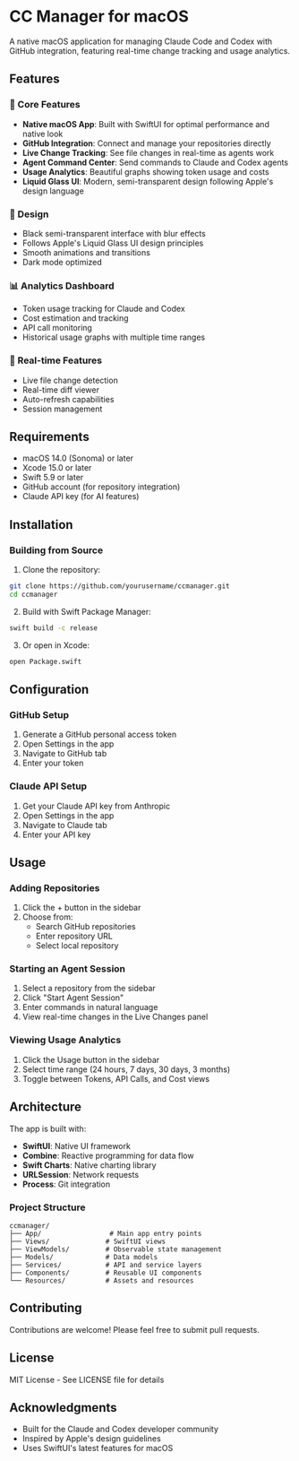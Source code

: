 # CC Manager for macOS

A native macOS application for managing Claude Code and Codex with GitHub integration, featuring real-time change tracking and usage analytics.

## Features

### 🚀 Core Features
- **Native macOS App**: Built with SwiftUI for optimal performance and native look
- **GitHub Integration**: Connect and manage your repositories directly
- **Live Change Tracking**: See file changes in real-time as agents work
- **Agent Command Center**: Send commands to Claude and Codex agents
- **Usage Analytics**: Beautiful graphs showing token usage and costs
- **Liquid Glass UI**: Modern, semi-transparent design following Apple's design language

### 🎨 Design
- Black semi-transparent interface with blur effects
- Follows Apple's Liquid Glass UI design principles
- Smooth animations and transitions
- Dark mode optimized

### 📊 Analytics Dashboard
- Token usage tracking for Claude and Codex
- Cost estimation and tracking
- API call monitoring
- Historical usage graphs with multiple time ranges

### 🔄 Real-time Features
- Live file change detection
- Real-time diff viewer
- Auto-refresh capabilities
- Session management

## Requirements

- macOS 14.0 (Sonoma) or later
- Xcode 15.0 or later
- Swift 5.9 or later
- GitHub account (for repository integration)
- Claude API key (for AI features)

## Installation

### Building from Source

1. Clone the repository:
```bash
git clone https://github.com/yourusername/ccmanager.git
cd ccmanager
```

2. Build with Swift Package Manager:
```bash
swift build -c release
```

3. Or open in Xcode:
```bash
open Package.swift
```

## Configuration

### GitHub Setup
1. Generate a GitHub personal access token
2. Open Settings in the app
3. Navigate to GitHub tab
4. Enter your token

### Claude API Setup
1. Get your Claude API key from Anthropic
2. Open Settings in the app
3. Navigate to Claude tab
4. Enter your API key

## Usage

### Adding Repositories
1. Click the + button in the sidebar
2. Choose from:
   - Search GitHub repositories
   - Enter repository URL
   - Select local repository

### Starting an Agent Session
1. Select a repository from the sidebar
2. Click "Start Agent Session"
3. Enter commands in natural language
4. View real-time changes in the Live Changes panel

### Viewing Usage Analytics
1. Click the Usage button in the sidebar
2. Select time range (24 hours, 7 days, 30 days, 3 months)
3. Toggle between Tokens, API Calls, and Cost views

## Architecture

The app is built with:
- **SwiftUI**: Native UI framework
- **Combine**: Reactive programming for data flow
- **Swift Charts**: Native charting library
- **URLSession**: Network requests
- **Process**: Git integration

### Project Structure
```
ccmanager/
├── App/                 # Main app entry points
├── Views/              # SwiftUI views
├── ViewModels/         # Observable state management
├── Models/             # Data models
├── Services/           # API and service layers
├── Components/         # Reusable UI components
└── Resources/          # Assets and resources
```

## Contributing

Contributions are welcome! Please feel free to submit pull requests.

## License

MIT License - See LICENSE file for details

## Acknowledgments

- Built for the Claude and Codex developer community
- Inspired by Apple's design guidelines
- Uses SwiftUI's latest features for macOS